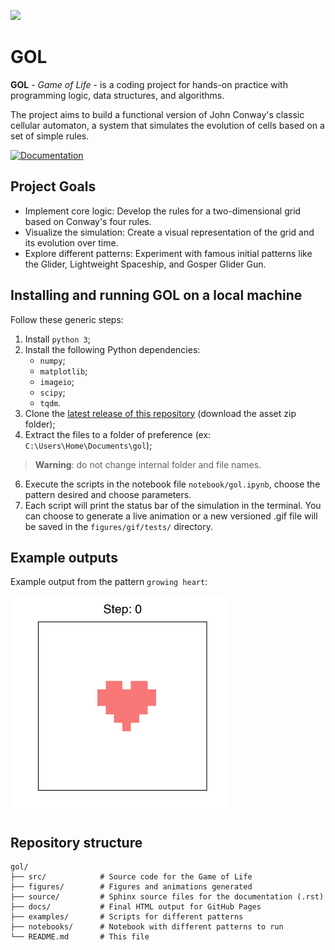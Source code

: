 ![](https://img.shields.io/badge/status-development-red.svg)

# GOL
**GOL** - _Game of Life_ - is a coding project for hands-on practice with programming logic, data structures, and algorithms. 

The project aims to build a functional version of John Conway's classic cellular automaton, a system that simulates the evolution of cells based on a set of simple rules.

[![Documentation](https://img.shields.io/badge/docs-read%20the%20documentation-brightgreen)](https://carolinafaccin.github.io/gol/)

## Project Goals
- Implement core logic: Develop the rules for a two-dimensional grid based on Conway's four rules.
- Visualize the simulation: Create a visual representation of the grid and its evolution over time.
- Explore different patterns: Experiment with famous initial patterns like the Glider, Lightweight Spaceship, and Gosper Glider Gun.

## Installing and running GOL on a local machine

Follow these generic steps:

1) Install `python 3`;
2) Install the following Python dependencies:
   * `numpy`;
   * `matplotlib`;
   * `imageio`;
   * `scipy`;
   * `tqdm`.
3) Clone the [latest release of this repository](https://github.com/carolinafaccin/gol.git) (download the asset zip folder);
4) Extract the files to a folder of preference (ex: `C:\Users\Home\Documents\gol`);
> **Warning**: do not change internal folder and file names.
6) Execute the scripts in the notebook file `notebook/gol.ipynb`, choose the pattern desired and choose parameters.
7) Each script will print the status bar of the simulation in the terminal. You can choose to generate a live animation or a new versioned .gif file will be saved in the `figures/gif/tests/` directory.

## Example outputs

Example output from the pattern `growing heart`:

<img src="https://raw.githubusercontent.com/carolinafaccin/gol/main/figures/gif/growingheart_intro1.gif?raw=true" alt="Animated GIF of a growing heart pattern" width="350">


## Repository structure
```
gol/
├── src/            # Source code for the Game of Life
├── figures/        # Figures and animations generated
├── source/         # Sphinx source files for the documentation (.rst)
├── docs/           # Final HTML output for GitHub Pages
├── examples/       # Scripts for different patterns
├── notebooks/      # Notebook with different patterns to run
└── README.md       # This file
```
